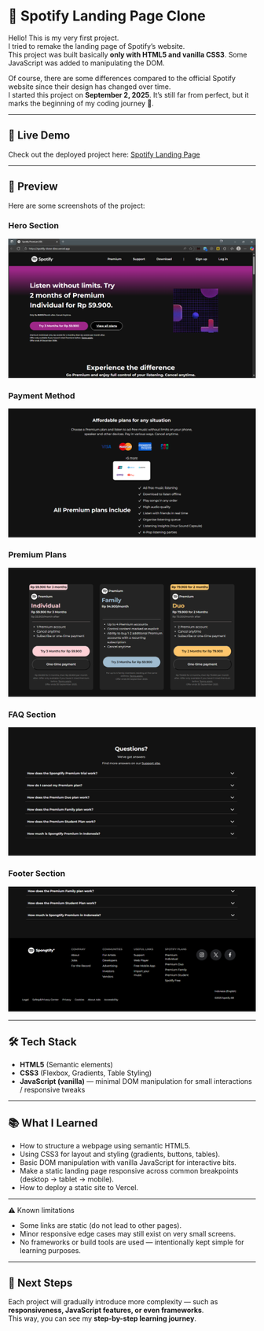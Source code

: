 # 🎵 Spotify Landing Page Clone

Hello! This is my very first project.  
I tried to remake the landing page of Spotify’s website.  
This project was built basically **only with HTML5 and vanilla CSS3**. Some JavaScript was added to manipulating the DOM.  

Of course, there are some differences compared to the official Spotify website since their design has changed over time.  
I started this project on **September 2, 2025**. It’s still far from perfect, but it marks the beginning of my coding journey 🚀.

---

## 🚀 Live Demo
Check out the deployed project here: [Spotify Landing Page](https://spotify-clone-dino.vercel.app/)

---

## 📸 Preview
Here are some screenshots of the project:

### Hero Section
![Preview 1](assets/preview1.png)

### Payment Method
![Preview 2](assets/preview2.png)

### Premium Plans
![Preview 3](assets/preview3.png)

### FAQ Section
![Preview 4](assets/preview4.png)

### Footer Section
![Preview 5](assets/preview5.png)

---

## 🛠️ Tech Stack
- **HTML5** (Semantic elements)  
- **CSS3** (Flexbox, Gradients, Table Styling)
- **JavaScript (vanilla)** — minimal DOM manipulation for small interactions / responsive tweaks

---

## 📚 What I Learned
- How to structure a webpage using semantic HTML5.  
- Using CSS3 for layout and styling (gradients, buttons, tables).  
- Basic DOM manipulation with vanilla JavaScript for interactive bits.  
- Make a static landing page responsive across common breakpoints (desktop → tablet → mobile).  
- How to deploy a static site to Vercel.

---

⚠️ Known limitations
- Some links are static (do not lead to other pages).
- Minor responsive edge cases may still exist on very small screens.
- No frameworks or build tools are used — intentionally kept simple for learning purposes.

---

## 📌 Next Steps 
Each project will gradually introduce more complexity — such as **responsiveness, JavaScript features, or even frameworks**.  
This way, you can see my **step-by-step learning journey**.  
